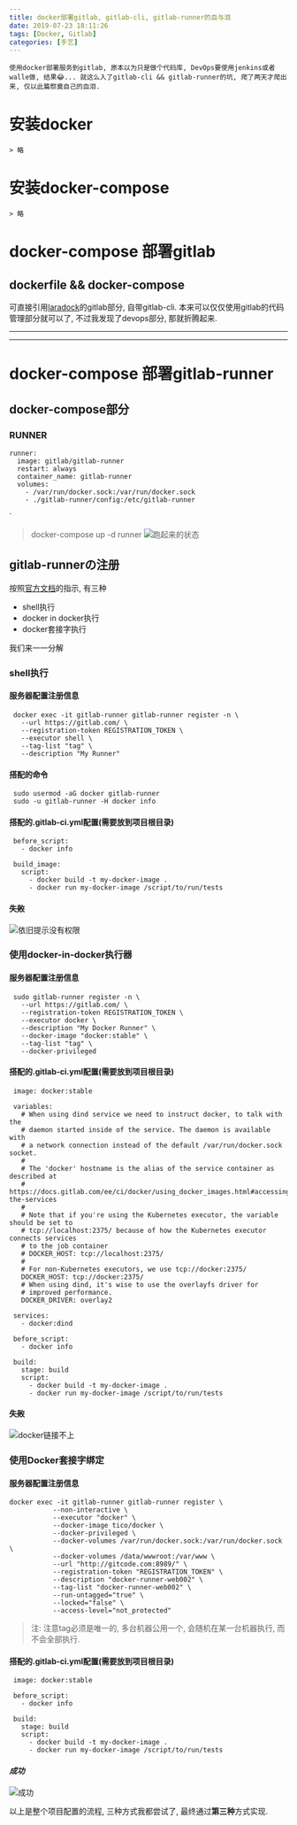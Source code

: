 ```yaml
---
title: docker部署gitlab, gitlab-cli, gitlab-runner的血与泪
date: 2019-07-23 18:11:26
tags: [Docker, Gitlab]
categories: [手艺]
---
```

    使用docker部署服务到gitlab, 原本以为只是做个代码库, DevOps要使用jenkins或者walle做, 结果😂... 就这么入了gitlab-cli && gitlab-runner的坑, 爬了两天才爬出来, 仅以此篇祭奠自己的血泪.
<!--more-->
# 安装docker
    > 略
# 安装docker-compose
    > 略

# docker-compose 部署gitlab

## dockerfile && docker-compose
可直接引用[laradock](https://github.com/laradock/laradock)的gitlab部分, 自带gitlab-cli.
本来可以仅仅使用gitlab的代码管理部分就可以了, 不过我发现了devops部分, 那就折腾起来.

------
___

# docker-compose 部署gitlab-runner
## docker-compose部分

### RUNNER ###################################################
    runner:
      image: gitlab/gitlab-runner
      restart: always
      container_name: gitlab-runner
      volumes:
        - /var/run/docker.sock:/var/run/docker.sock
        - ./gitlab-runner/config:/etc/gitlab-runner
`

> docker-compose up -d runner
![跑起来的状态](https://i.loli.net/2019/07/23/5d371fcf7c27f51190.png)

## gitlab-runnerの注册
按照[官方文档](https://docs.gitlab.com/ee/ci/docker/using_docker_build.html)的指示, 有三种
 * shell执行
 * docker in docker执行
 * docker套接字执行

我们来一一分解
### shell执行
#### 服务器配置注册信息

     docker exec -it gitlab-runner gitlab-runner register -n \
       --url https://gitlab.com/ \
       --registration-token REGISTRATION_TOKEN \
       --executor shell \
       --tag-list "tag" \
       --description "My Runner"

#### 搭配的命令

     sudo usermod -aG docker gitlab-runner
     sudo -u gitlab-runner -H docker info

#### 搭配的.gitlab-ci.yml配置(需要放到项目根目录)

     before_script:
       - docker info

     build_image:
       script:
         - docker build -t my-docker-image .
         - docker run my-docker-image /script/to/run/tests

#### ~~失败~~
![依旧提示没有权限](https://i.loli.net/2019/07/23/5d371fcfd75b472667.png)

### 使用docker-in-docker执行器
#### 服务器配置注册信息

     sudo gitlab-runner register -n \
       --url https://gitlab.com/ \
       --registration-token REGISTRATION_TOKEN \
       --executor docker \
       --description "My Docker Runner" \
       --docker-image "docker:stable" \
       --tag-list "tag" \
       --docker-privileged

#### 搭配的.gitlab-ci.yml配置(需要放到项目根目录)

     image: docker:stable

     variables:
       # When using dind service we need to instruct docker, to talk with the
       # daemon started inside of the service. The daemon is available with
       # a network connection instead of the default /var/run/docker.sock socket.
       #
       # The 'docker' hostname is the alias of the service container as described at
       # https://docs.gitlab.com/ee/ci/docker/using_docker_images.html#accessing-the-services
       #
       # Note that if you're using the Kubernetes executor, the variable should be set to
       # tcp://localhost:2375/ because of how the Kubernetes executor connects services
       # to the job container
       # DOCKER_HOST: tcp://localhost:2375/
       #
       # For non-Kubernetes executors, we use tcp://docker:2375/
       DOCKER_HOST: tcp://docker:2375/
       # When using dind, it's wise to use the overlayfs driver for
       # improved performance.
       DOCKER_DRIVER: overlay2

     services:
       - docker:dind

     before_script:
       - docker info

     build:
       stage: build
       script:
         - docker build -t my-docker-image .
         - docker run my-docker-image /script/to/run/tests

#### ~~失败~~
![docker链接不上](https://i.loli.net/2019/07/23/5d371fd00a9c981206.jpg)

### 使用Docker套接字绑定
#### 服务器配置注册信息

    docker exec -it gitlab-runner gitlab-runner register \
               --non-interactive \
               --executor "docker" \
               --docker-image tico/docker \
               --docker-privileged \
               --docker-volumes /var/run/docker.sock:/var/run/docker.sock \
               --docker-volumes /data/wwwroot:/var/www \
               --url "http://gitcode.com:8989/" \
               --registration-token "REGISTRATION_TOKEN" \
               --description "docker-runner-web002" \
               --tag-list "docker-runner-web002" \
               --run-untagged="true" \
               --locked="false" \
               --access-level="not_protected"


> 注: 注意tag必须是唯一的, 多台机器公用一个, 会随机在某一台机器执行, 而不会全部执行.

#### 搭配的.gitlab-ci.yml配置(需要放到项目根目录)


     image: docker:stable

     before_script:
       - docker info

     build:
       stage: build
       script:
         - docker build -t my-docker-image .
         - docker run my-docker-image /script/to/run/tests


#### **_成功_**
![成功](https://i.loli.net/2019/07/23/5d371fd00adf241936.png)

以上是整个项目配置的流程, 三种方式我都尝试了, 最终通过**第三种**方式实现.
